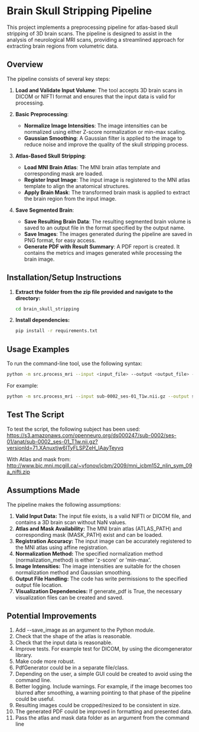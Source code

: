 # Brain Skull Stripping Pipeline

This project implements a preprocessing pipeline for atlas-based skull stripping of 3D brain scans. The pipeline is designed to assist in the analysis of neurological MRI scans, providing a streamlined approach for extracting brain regions from volumetric data.

## Overview

The pipeline consists of several key steps:

1.  **Load and Validate Input Volume**: The tool accepts 3D brain scans in DICOM or NIFTI format and ensures that the input data is valid for processing.

2.  **Basic Preprocessing**:
    *   **Normalize Image Intensities**: The image intensities can be normalized using either Z-score normalization or min-max scaling.
    *   **Gaussian Smoothing**: A Gaussian filter is applied to the image to reduce noise and improve the quality of the skull stripping process.

3.  **Atlas-Based Skull Stripping**:
    *   **Load MNI Brain Atlas**: The MNI brain atlas template and corresponding mask are loaded.
    *   **Register Input Image**: The input image is registered to the MNI atlas template to align the anatomical structures.
    *   **Apply Brain Mask**: The transformed brain mask is applied to extract the brain region from the input image.

4.  **Save Segmented Brain**:
    *   **Save Resulting Brain Data**: The resulting segmented brain volume is saved to an output file in the format specified by the output name.
    *   **Save Images**: The images generated during the pipeline are saved in PNG format, for easy access.
    *   **Generate PDF with Result Summary**: A PDF report is created. It contains the metrics and images generated while processing the brain image.

## Installation/Setup Instructions

1.  **Extract the folder from the zip file provided and navigate to the directory:**

    ```bash
    cd brain_skull_stripping
    ```


2.  **Install dependencies:**

    ```bash
    pip install -r requirements.txt
    ```

## Usage Examples

To run the command-line tool, use the following syntax:

```bash
python -m src.process_mri --input <input_file> --output <output_file> --sigma <smoothing_parameter> --normalization_method <normalization_method> --generate_pdf
```

For example:

```bash
python -m src.process_mri --input sub-0002_ses-01_T1w.nii.gz --output sub-0002_ses-0001_T1w_defaced_out.nii.gz --sigma 1.5 --normalization_method z-score --generate_pdf
```

## Test The Script

To test the script, the following subject has been used:
https://s3.amazonaws.com/openneuro.org/ds000247/sub-0002/ses-01/anat/sub-0002_ses-01_T1w.nii.gz?versionId=71.XAnuxtjw6ITyFLSPZeH_lAayTeyvq

With Atlas and mask from:
http://www.bic.mni.mcgill.ca/~vfonov/icbm/2009/mni_icbm152_nlin_sym_09a_nifti.zip



## Assumptions Made

The pipeline makes the following assumptions:

1. **Valid Input Data:** The input file exists, is a valid NIFTI or DICOM file, and contains a 3D brain scan without NaN values.
2. **Atlas and Mask Availability:** The MNI brain atlas (ATLAS_PATH) and corresponding mask (MASK_PATH) exist and can be loaded.
3. **Registration Accuracy:** The input image can be accurately registered to the MNI atlas using affine registration.
4. **Normalization Method:** The specified normalization method (normalization_method) is either 'z-score' or 'min-max'.
5. **Image Intensities:** The image intensities are suitable for the chosen normalization method and Gaussian smoothing.
6. **Output File Handling:** The code has write permissions to the specified output file location.
7. **Visualization Dependencies:** If generate_pdf is True, the necessary visualization files can be created and saved.

## Potential Improvements

1. Add --save_image as an argument to the Python module.
2. Check that the shape of the atlas is reasonable.
3. Check that the input data is reasonable.
4. Improve tests. For example test for DICOM, by using the dicomgenerator library.
5. Make code more robust.
6. PdfGenerator could be in a separate file/class.
7. Depending on the user, a simple GUI could be created to avoid using the command line.
8. Better logging. Include warnings. For example, if the image becomes too blurred after smoothing, a warning pointing to that phase of the pipeline could be useful.
9. Resulting images could be cropped/resized to be consistent in size.
10. The generated PDF could be improved in formatting and presented data.
11. Pass the atlas and mask data folder as an argument from the command line
